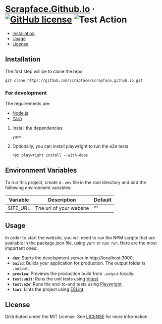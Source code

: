 # [Scrapface.Github.Io][website] &middot; [![GitHub license]](./LICENSE) ![Test Action]

<!-- Table of Contents -->

- [Installation](#installation)
- [Usage](#usage)
- [License](#license)

## Installation

The first step will be to clone the repo

```shell
git clone https://github.com/scrapface/scrapface.github.io.git
```

### For development

The requirements are:

- [Node.js]
- [Yarn]

1. Install the dependencies
   ```shell
   yarn
   ```
2. Optionally, you can install playwright to run the e2e tests
   ```shell
   npx playwright install --with-deps
   ```

## Environment Variables

To run this project, create a `.env` file in the root directory and add the following environment variables:

| Variable | Description             | Default |
|----------|-------------------------|---------|
| SITE_URL | The url of your website | ""      |

## Usage

In order to start the website, you will need to run the NPM scripts that are available in the package.json file,
using `yarn` or `npm run`. Here are the most important ones:

- **`dev`**: Starts the development server in http://localhost:3000.
- **`build`**: Builds your application for production. The output folder is `.output`.
- **`preview`**: Previews the production build from `.output` locally.
- **`test:unit`**: Runs the unit tests using [Vitest].
- **`test:e2e`**: Runs the end-to-end tests using [Playwright].
- **`lint`**: Lints the project using [ESLint].

## License

Distributed under the MIT License. See [LICENSE](./LICENSE) for more information.

<!-- Packages links -->

[eslint]: https://eslint.org
[node.js]: https://nodejs.org/en/
[playwright]: https://playwright.dev
[vitest]: https://vitest.dev
[yarn]: https://yarnpkg.com/

<!-- Repository links -->

[website]: https://github.com/scrapface/scrapface.github.io

<!-- Shields.io links -->

[github license]: https://img.shields.io/badge/license-MIT-blue.svg
[test action]: https://github.com/scrapface/scrapface.github.io/actions/workflows/ci.yaml/badge.svg
